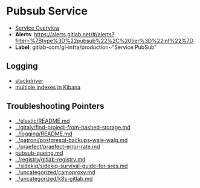 <!-- MARKER: do not edit this section directly. Edit services/service-catalog.yml then run scripts/generate-docs -->
#  Pubsub Service
* [Service Overview](https://dashboards.gitlab.net/d/https://dashboards.gitlab.net/d/USVj3qHmk/logging)
* **Alerts**: https://alerts.gitlab.net/#/alerts?filter=%7Btype%3D%22pubsub%22%2C%20tier%3D%22inf%22%7D
* **Label**: gitlab-com/gl-infra/production~"Service:PubSub"

## Logging

* [stackdriver](https://console.cloud.google.com/logs)
* [multiple indexes in Kibana](https://log.gprd.gitlab.net/goto/2fc394521558a0bfed59f791295ffe51)

## Troubleshooting Pointers

* [../elastic/README.md](../elastic/README.md)
* [../gitaly/find-project-from-hashed-storage.md](../gitaly/find-project-from-hashed-storage.md)
* [../logging/README.md](../logging/README.md)
* [../patroni/postgresql-backups-wale-walg.md](../patroni/postgresql-backups-wale-walg.md)
* [../praefect/praefect-error-rate.md](../praefect/praefect-error-rate.md)
* [pubsub-queing.md](pubsub-queing.md)
* [../registry/gitlab-registry.md](../registry/gitlab-registry.md)
* [../sidekiq/sidekiq-survival-guide-for-sres.md](../sidekiq/sidekiq-survival-guide-for-sres.md)
* [../uncategorized/camoproxy.md](../uncategorized/camoproxy.md)
* [../uncategorized/k8s-gitlab.md](../uncategorized/k8s-gitlab.md)
<!-- END_MARKER -->
